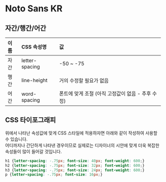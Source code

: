 # Noto Sans KR

## 자간/행간/어간

| 이름 | CSS 속성명 | 값 |
| :--- | :--- | :--- |
| 자간 | letter-spacing | -50 ~ -75 |
| 행간 | line-height | 거의 수정할 필요가 없음 |
| 어간 | word-spacing | 폰트에 맞게 조절 \(아직 고정값이 없음 - 추후 수정\) |

## CSS 타이포그래피

위에서 나타난 속성값에 맞게 CSS 스타일에 적용하자면 아래와 같이 작성하여 사용할 수 있습니다.  
어디까지나 간단하게 나타낸 경우이므로 실제로는 디자이너의 시안에 맞게 더욱 복잡한 속성들이 많이 들어갈 것입니다.

```css
h1 {letter-spacing: -.75px; font-size: 40px; font-weight: 600;}
h2 {letter-spacing: -.75px; font-size: 32px; font-weight: 600;}
h3 {letter-spacing: -.75px; font-size: 24px; font-weight: 600;}
p {letter-spacing: -.75px; font-size: 16px;}
```




